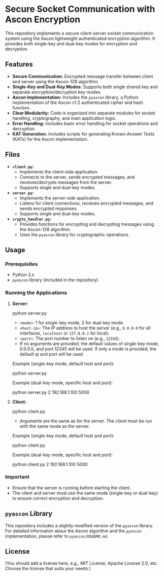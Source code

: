 # Secure Socket Communication with Ascon Encryption

This repository implements a secure client-server socket communication system using the Ascon lightweight authenticated encryption algorithm. It provides both single-key and dual-key modes for encryption and decryption.

## Features

* **Secure Communication:** Encrypted message transfer between client and server using the Ascon-128 algorithm.
* **Single-Key and Dual-Key Modes:** Supports both single shared key and separate encryption/decryption key modes.
* **Ascon Implementation:** Includes the `pyascon` library, a Python implementation of the Ascon v1.2 authenticated cipher and hash function.
* **Clear Modularity:** Code is organized into separate modules for socket handling, cryptography, and main application logic.
* **Error Handling:** Includes basic error handling for socket operations and decryption.
* **KAT Generation:** Includes scripts for generating Known Answer Tests (KATs) for the Ascon implementation.

## Files

* **`client.py`:**
    * Implements the client-side application.
    * Connects to the server, sends encrypted messages, and receives/decrypts messages from the server.
    * Supports single and dual-key modes.
* **`server.py`:**
    * Implements the server-side application.
    * Listens for client connections, receives encrypted messages, and sends encrypted responses.
    * Supports single and dual-key modes.
* **`crypto_handler.py`:**
    * Provides functions for encrypting and decrypting messages using the Ascon-128 algorithm.
    * Uses the `pyascon` library for cryptographic operations.

## Usage

### Prerequisites

* Python 3.x
* `pyascon` library (included in the repository)

### Running the Applications

1.  **Server:**

    python server.py <mode> <host-ip> <port>

    * `<mode>`:  1 for single-key mode, 2 for dual-key mode.
    * `<host-ip>`: The IP address to host the server (e.g., `0.0.0.0` for all interfaces, `localhost` or `127.0.0.1` for local).
    * `<port>`: The port number to listen on (e.g., `12345`).
    * If no arguments are provided, the default values of single-key mode, 0.0.0.0, and port 12345 will be used. If only a mode is provided, the default ip and port will be used.

    Example (single-key mode, default host and port):

    python server.py

    Example (dual-key mode, specific host and port):

    python server.py 2 192.168.1.100 5000
   
2.  **Client:**

    python client.py <mode> <host-ip> <port>


    * Arguments are the same as for the server.  The client must be run with the same mode as the server.

    Example (single-key mode, default host and port):

    python client.py
   

    Example (dual-key mode, specific host and port):

    python client.py 2 192.168.1.100 5000


### Important

* Ensure that the server is running before starting the client.
* The client and server must use the same mode (single-key or dual-key) to ensure correct encryption and decryption.

## `pyascon` Library

This repository includes a slightly modified version of the `pyascon` library. For detailed information about the Ascon algorithm and the `pyascon` implementation, please refer to `pyascon/README.md`.

## License

(You should add a license here, e.g., MIT License, Apache License 2.0, etc.  Choose the license that suits your needs.)
